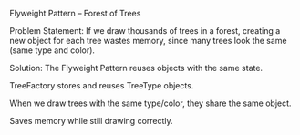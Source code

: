 Flyweight Pattern – Forest of Trees

Problem Statement:
If we draw thousands of trees in a forest, creating a new object for each tree wastes memory, since many trees look the same (same type and color).

Solution:
The Flyweight Pattern reuses objects with the same state.

TreeFactory stores and reuses TreeType objects.

When we draw trees with the same type/color, they share the same object.

Saves memory while still drawing correctly.
